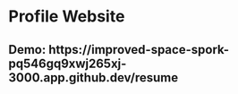 
<h1> Profile Website </br></h1>
<h2>Demo: https://improved-space-spork-pq546gq9xwj265xj-3000.app.github.dev/resume</h2>
